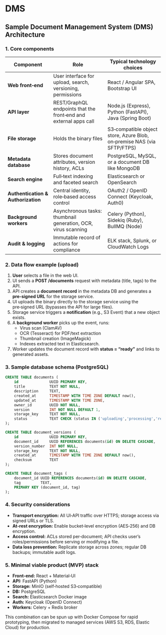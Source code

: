 # DMS
## Sample Document Management System (DMS) Architecture  

### 1. Core components  

| Component | Role | Typical technology choices |
|-----------|------|-----------------------------|
| **Web front‑end** | User interface for upload, search, versioning, permissions | React / Angular SPA, Bootstrap UI |
| **API layer** | REST/GraphQL endpoints that the front‑end and external apps call | Node.js (Express), Python (FastAPI), Java (Spring Boot) |
| **File storage** | Holds the binary files | S3‑compatible object store, Azure Blob, on‑premise NAS (via SFTP/FTPS) |
| **Metadata database** | Stores document attributes, version history, ACLs | PostgreSQL, MySQL, or a document DB like MongoDB |
| **Search engine** | Full‑text indexing and faceted search | Elasticsearch or OpenSearch |
| **Authentication & Authorization** | Central identity, role‑based access control | OAuth2 / OpenID Connect (Keycloak, Auth0) |
| **Background workers** | Asynchronous tasks: thumbnail generation, OCR, virus scanning | Celery (Python), Sidekiq (Ruby), BullMQ (Node) |
| **Audit & logging** | Immutable record of actions for compliance | ELK stack, Splunk, or CloudWatch Logs |

### 2. Data flow example (upload)  

1. **User** selects a file in the web UI.  
2. UI sends a **POST /documents** request with metadata (title, tags) to the API.  
3. API creates a **document record** in the metadata DB and generates a **pre‑signed URL** for the storage service.  
4. UI uploads the binary directly to the storage service using the pre‑signed URL (bypasses the API for large files).  
5. Storage service triggers a **notification** (e.g., S3 Event) that a new object exists.  
6. A **background worker** picks up the event, runs:  
   - Virus scan (ClamAV)  
   - OCR (Tesseract) for PDF/text extraction  
   - Thumbnail creation (ImageMagick)  
   - Indexes extracted text in Elasticsearch.  
7. Worker updates the document record with **status = “ready”** and links to generated assets.  

### 3. Sample database schema (PostgreSQL)  

```sql
CREATE TABLE documents (
    id              UUID PRIMARY KEY,
    title           TEXT NOT NULL,
    description     TEXT,
    created_at      TIMESTAMP WITH TIME ZONE DEFAULT now(),
    updated_at      TIMESTAMP WITH TIME ZONE,
    owner_id        UUID NOT NULL,
    version         INT NOT NULL DEFAULT 1,
    storage_key     TEXT NOT NULL,
    status          TEXT CHECK (status IN ('uploading','processing','ready','error')) DEFAULT 'uploading'
);

CREATE TABLE document_versions (
    id              UUID PRIMARY KEY,
    document_id     UUID REFERENCES documents(id) ON DELETE CASCADE,
    version_number  INT NOT NULL,
    storage_key     TEXT NOT NULL,
    created_at      TIMESTAMP WITH TIME ZONE DEFAULT now(),
    checksum        TEXT
);

CREATE TABLE document_tags (
    document_id UUID REFERENCES documents(id) ON DELETE CASCADE,
    tag         TEXT,
    PRIMARY KEY (document_id, tag)
);
```

### 4. Security considerations  

- **Transport encryption:** All UI‑API traffic over HTTPS; storage access via signed URLs or TLS.  
- **At‑rest encryption:** Enable bucket‑level encryption (AES‑256) and DB encryption.  
- **Access control:** ACLs stored per‑document; API checks user’s roles/permissions before serving or modifying a file.  
- **Data loss prevention:** Replicate storage across zones; regular DB backups; immutable audit logs.  

### 5. Minimal viable product (MVP) stack  

- **Front‑end:** React + Material‑UI  
- **API:** FastAPI (Python)  
- **Storage:** MinIO (self‑hosted S3‑compatible)  
- **DB:** PostgreSQL  
- **Search:** Elasticsearch Docker image  
- **Auth:** Keycloak (OpenID Connect)  
- **Workers:** Celery + Redis broker  

This combination can be spun up with Docker Compose for rapid prototyping, then migrated to managed services (AWS S3, RDS, Elastic Cloud) for production.
